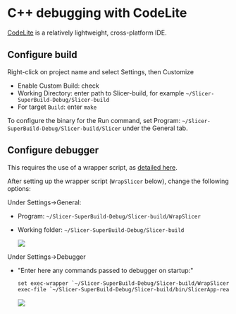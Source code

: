 # C++ debugging with CodeLite

[CodeLite](http://www.codelite.org) is a relatively lightweight, cross-platform IDE.

## Configure build

Right-click on project name and select Settings, then Customize

- Enable Custom Build: check
- Working Directory: enter path to Slicer-build, for example `~/Slicer-SuperBuild-Debug/Slicer-build`
- For target `Build`: enter `make`

To configure the binary for the Run command, set Program: `~/Slicer-SuperBuild-Debug/Slicer-build/Slicer` under the General tab.

## Configure debugger

This requires the use of a wrapper script, as [detailed here](linux.md#gdb-debug-by-using-exec-wrapper).

After setting up the wrapper script (`WrapSlicer` below), change the following options:

Under Settings->General:

- Program: `~/Slicer-SuperBuild-Debug/Slicer-build/WrapSlicer`
- Working folder: `~/Slicer-SuperBuild-Debug/Slicer-build`

    ![](https://github.com/Slicer/Slicer/releases/download/docs-resources/debugging_codelite_1.png)

Under Settings->Debugger

- "Enter here any commands passed to debugger on startup:"

    ```txt
    set exec-wrapper `~/Slicer-SuperBuild-Debug/Slicer-build/WrapSlicer`
    exec-file `~/Slicer-SuperBuild-Debug/Slicer-build/bin/SlicerApp-real`
    ```

    ![](https://github.com/Slicer/Slicer/releases/download/docs-resources/debugging_codelite_2.png)
